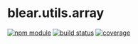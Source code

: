 # blear.utils.array

[![npm module][npm-img]][npm-url]
[![build status][travis-img]][travis-url]
[![coverage][coveralls-img]][coveralls-url]

[travis-img]: https://img.shields.io/travis/blearjs/blear.utils.array/master.svg?maxAge=2592000&style=flat-square
[travis-url]: https://travis-ci.org/blearjs/blear.utils.array

[npm-img]: https://img.shields.io/npm/v/blear.utils.array.svg?maxAge=2592000&style=flat-square
[npm-url]: https://www.npmjs.com/package/blear.utils.array

[coveralls-img]: https://img.shields.io/coveralls/blearjs/blear.utils.array/master.svg?maxAge=2592000&style=flat-square
[coveralls-url]: https://coveralls.io/github/blearjs/blear.utils.array?branch=master

